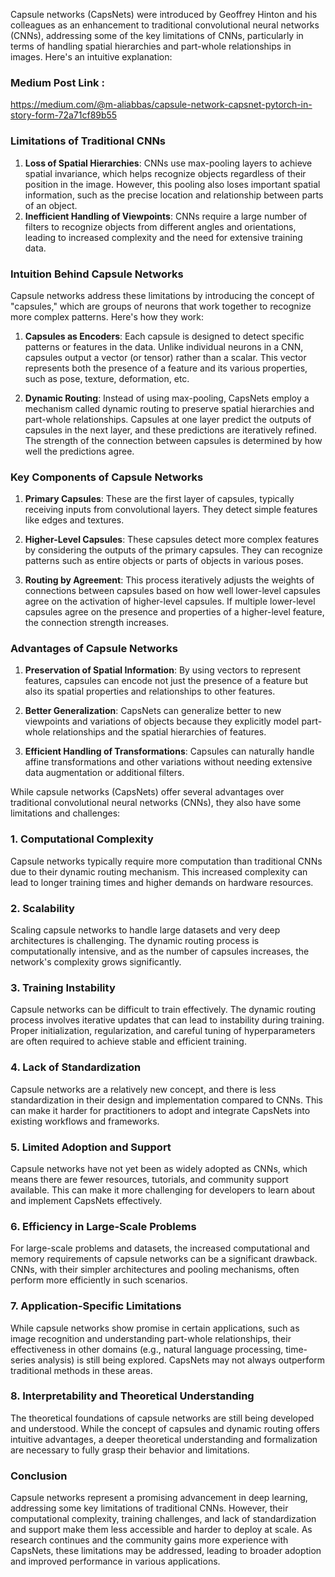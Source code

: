 Capsule networks (CapsNets) were introduced by Geoffrey Hinton and his colleagues as an enhancement to traditional convolutional neural networks (CNNs), addressing some of the key limitations of CNNs, particularly in terms of handling spatial hierarchies and part-whole relationships in images. Here's an intuitive explanation:

### Medium Post Link :
https://medium.com/@m-aliabbas/capsule-network-capsnet-pytorch-in-story-form-72a71cf89b55


### Limitations of Traditional CNNs
1. **Loss of Spatial Hierarchies**: CNNs use max-pooling layers to achieve spatial invariance, which helps recognize objects regardless of their position in the image. However, this pooling also loses important spatial information, such as the precise location and relationship between parts of an object.
2. **Inefficient Handling of Viewpoints**: CNNs require a large number of filters to recognize objects from different angles and orientations, leading to increased complexity and the need for extensive training data.

### Intuition Behind Capsule Networks
Capsule networks address these limitations by introducing the concept of "capsules," which are groups of neurons that work together to recognize more complex patterns. Here's how they work:

1. **Capsules as Encoders**: Each capsule is designed to detect specific patterns or features in the data. Unlike individual neurons in a CNN, capsules output a vector (or tensor) rather than a scalar. This vector represents both the presence of a feature and its various properties, such as pose, texture, deformation, etc.
   
2. **Dynamic Routing**: Instead of using max-pooling, CapsNets employ a mechanism called dynamic routing to preserve spatial hierarchies and part-whole relationships. Capsules at one layer predict the outputs of capsules in the next layer, and these predictions are iteratively refined. The strength of the connection between capsules is determined by how well the predictions agree.

### Key Components of Capsule Networks
1. **Primary Capsules**: These are the first layer of capsules, typically receiving inputs from convolutional layers. They detect simple features like edges and textures.
   
2. **Higher-Level Capsules**: These capsules detect more complex features by considering the outputs of the primary capsules. They can recognize patterns such as entire objects or parts of objects in various poses.

3. **Routing by Agreement**: This process iteratively adjusts the weights of connections between capsules based on how well lower-level capsules agree on the activation of higher-level capsules. If multiple lower-level capsules agree on the presence and properties of a higher-level feature, the connection strength increases.

### Advantages of Capsule Networks
1. **Preservation of Spatial Information**: By using vectors to represent features, capsules can encode not just the presence of a feature but also its spatial properties and relationships to other features.
   
2. **Better Generalization**: CapsNets can generalize better to new viewpoints and variations of objects because they explicitly model part-whole relationships and the spatial hierarchies of features.

3. **Efficient Handling of Transformations**: Capsules can naturally handle affine transformations and other variations without needing extensive data augmentation or additional filters.


While capsule networks (CapsNets) offer several advantages over traditional convolutional neural networks (CNNs), they also have some limitations and challenges:

### 1. Computational Complexity
Capsule networks typically require more computation than traditional CNNs due to their dynamic routing mechanism. This increased complexity can lead to longer training times and higher demands on hardware resources.

### 2. Scalability
Scaling capsule networks to handle large datasets and very deep architectures is challenging. The dynamic routing process is computationally intensive, and as the number of capsules increases, the network's complexity grows significantly.

### 3. Training Instability
Capsule networks can be difficult to train effectively. The dynamic routing process involves iterative updates that can lead to instability during training. Proper initialization, regularization, and careful tuning of hyperparameters are often required to achieve stable and efficient training.

### 4. Lack of Standardization
Capsule networks are a relatively new concept, and there is less standardization in their design and implementation compared to CNNs. This can make it harder for practitioners to adopt and integrate CapsNets into existing workflows and frameworks.

### 5. Limited Adoption and Support
Capsule networks have not yet been as widely adopted as CNNs, which means there are fewer resources, tutorials, and community support available. This can make it more challenging for developers to learn about and implement CapsNets effectively.

### 6. Efficiency in Large-Scale Problems
For large-scale problems and datasets, the increased computational and memory requirements of capsule networks can be a significant drawback. CNNs, with their simpler architectures and pooling mechanisms, often perform more efficiently in such scenarios.

### 7. Application-Specific Limitations
While capsule networks show promise in certain applications, such as image recognition and understanding part-whole relationships, their effectiveness in other domains (e.g., natural language processing, time-series analysis) is still being explored. CapsNets may not always outperform traditional methods in these areas.

### 8. Interpretability and Theoretical Understanding
The theoretical foundations of capsule networks are still being developed and understood. While the concept of capsules and dynamic routing offers intuitive advantages, a deeper theoretical understanding and formalization are necessary to fully grasp their behavior and limitations.

### Conclusion
Capsule networks represent a promising advancement in deep learning, addressing some key limitations of traditional CNNs. However, their computational complexity, training challenges, and lack of standardization and support make them less accessible and harder to deploy at scale. As research continues and the community gains more experience with CapsNets, these limitations may be addressed, leading to broader adoption and improved performance in various applications.